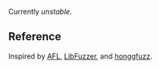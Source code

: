 
Currently *unstable*.

## Reference
Inspired by [AFL](http://lcamtuf.coredump.cx/afl/),
[LibFuzzer](http://llvm.org/docs/LibFuzzer.html), and [honggfuzz](https://github.com/google/honggfuzz).
